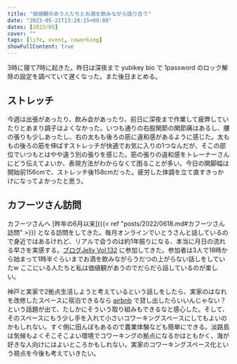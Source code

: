 ```yaml
---
title: "価値観のあう人たちとお酒を飲みながら語り合う"
date: "2023-05-21T13:28:15+09:00"
dates: [2023/05]
cover: ""
tags: [life, event, coworking]
showFullContent: true
---
```


3時に寝て7時に起きた。昨日は深夜まで yubikey bio で 1password のロック解除の設定を調べていて遅くなった。また後日まとめる。

## ストレッチ

今週は出張があったり、飲み会があったり、前日に深夜まで作業して疲弊していたりとあまり調子はよくなかった。いつも通りの右股関節の関節痛はあるし、腰の張りも少しあったし、右の太もも後ろの筋に違和感があるように感じた。太ももの後ろの筋を伸ばすストレッチが快適でお気に入りの1つなんだが、そこの部位でいつもとはやや違う別の張りを感じた。筋の張りの違和感をトレーナーさんにどう伝えてよいか、表現方法がわからなくて困ることが多い。今日の開脚幅は開始前156cmで、ストレッチ後158cmだった。疲労した体調を立て直すきっかけになってよかったと思う。

## カフーツさん訪問

カフーツさんへ [昨年の6月以来]({{< ref "posts/2022/0618.md#カフーツさん訪問" >}}) となる訪問をしてきた。毎月オンラインでいとうさんと話しているので身近ではあるけれど、リアルで会うのは約1年振りになる、本当に月日の流れる早さを実感する。[ブログJelly Vol.132](https://www.facebook.com/events/155507457318971/?active_tab=discussion) に参加してきた。参加者は3人で18時から始まって1時半ぐらいまでお酒を飲みながらうだつの上がらない話しをしていたw ここにいる人たちと私は価値観があうのでだらだら話しているのが楽しい。

神戸と実家で2拠点生活しようと考えているという話しをしたら、実家のはなれを改修したスペースに宿泊できるなら [airbnb](https://www.airbnb.jp/) で貸し出したらいいんじゃない？という話題が出て、たしかにそういう取り組みもできるなと感心した。そして、そのスペースにもう少し手を入れて小さいコワーキングスペースにしてもよいのかもしれない。すぐ側に田んぼもあるので農業体験なども簡単にできる。淡路島は気候もよくそこそこよい環境でコワーキングの拠点になるかはともかく、海が好きな人向けにはよいところかもしれない。実家のコワーキングスペース化という視点を今後も考えていきたい。
